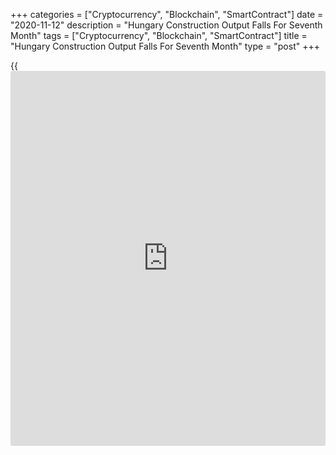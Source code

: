 +++
categories = ["Cryptocurrency", "Blockchain", "SmartContract"]
date = "2020-11-12"
description = "Hungary Construction Output Falls For Seventh Month"
tags = ["Cryptocurrency", "Blockchain", "SmartContract"]
title = "Hungary Construction Output Falls For Seventh Month"
type = "post"
+++

{{<iframe id="large-banner" src="https://www.bounty.group/#slide=4.0" width="100%" height="600" scrolling="no" style="border: 0px solid rgb(216, 221, 230); border-radius: 3px;">}}

Hungary construction output declined for the seventh straight month in
September, data from the Hungarian Central Statistical Office showed on
Thursday.

Hungary construction output declined 14.7 percent year-on-year in
September, following a 13.5 percent fall in August.

Among the main groups, construction of buildings decreased by 9.1
percent and the civil engineering works fell by 20.6 percent.

On a seasonally adjusted basis, the construction output increased 1.4
percent monthly in September, following a 1.9 percent fall in the
previous month.

In the third quarter, construction producer prices rose 7.0 percent
yearly.

For comments and feedback [contact](https://www.playgroundfx.com/contact/): editorial@rtt[news](https://www.letsplayfx.com/blog/forex-news-website/).com

[Economic News][1]

 **What parts of the world are seeing the best (and worst) economic
performances lately? Click[here][2] to check out our [Econ Scorecard][2]
and find out! See up-to-the-moment [ranking](https://www.playgroundfx.com/blog/crypto-exchange-ranking/)s for the best and worst
performers in [GDP][3], [unemployment rate][4], [inflation][5] and much
more.**

   1. www.rtt[news](https://www.letsplayfx.com/blog/forex-news-website/).com/Content/EconomicNews.aspx
   2. www.rtt[news](https://www.letsplayfx.com/blog/forex-news-website/).com/economic-scorecard/world-rank/PPI/highest-performance.aspx
   3. www.rtt[news](https://www.letsplayfx.com/blog/forex-news-website/).com/economic-scorecard/world-rank/GDP/highest-performance.aspx
   4. www.rtt[news](https://www.letsplayfx.com/blog/forex-news-website/).com/economic-scorecard/world-rank/unemployment-rate/lowest-performance.aspx
   5. www.rtt[news](https://www.letsplayfx.com/blog/forex-news-website/).com/economic-scorecard/world-rank/CPI/highest-performance.aspx